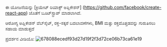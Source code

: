 ಈ ಯೋಜನೆಯನ್ನು [ಕ್ರಿಯೇಟ್ ರಿಯಾಕ್ಟ್ ಅಪ್ಲಿಕೇಶನ್] (https://github.com/facebook/create-react-app) ಜೊತೆಗೆ ಬೂಟ್‌ಸ್ಟ್ರಾಪ್ ಮಾಡಲಾಗಿದೆ.


ಆರೋಗ್ಯ ಅಪ್ಲಿಕೇಶನ್ ವೆಬ್‌ಸೈಟ್, ರಕ್ತ-ಸಕ್ಕರೆ ಬದಲಾವಣೆಗಳು, BMI ಮತ್ತು ರಕ್ತದೊತ್ತಡವನ್ನು ಗುರುತಿಸಲು ಸಹಾಯ ಮಾಡುತ್ತದೆ

ಪ್ರದರ್ಶನ ವೀಡಿಯೊ:
![678088ecedf93d27d19f2f3d72ce06b73ca61e19](https://user-images.githubusercontent.com/93060367/204789104-b9d549a3-a109-468e-87f8-fdccc11c43f9.gif)
